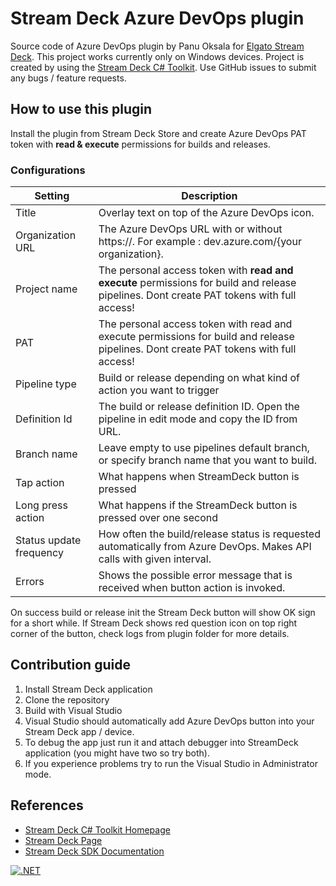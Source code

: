 # Stream Deck Azure DevOps plugin

Source code of Azure DevOps plugin by Panu Oksala for [Elgato Stream Deck][Stream Deck]. This project works currently only on Windows devices.
Project is created by using the [Stream Deck C# Toolkit][Stream Deck C# Toolkit Homepage].
Use GitHub issues to submit any bugs / feature requests.

## How to use this plugin

Install the plugin from Stream Deck Store and create Azure DevOps PAT token with **read & execute** permissions for builds and releases.

### Configurations

| Setting                   | Description|
|---------------------------|------------|
| Title                     |Overlay text on top of the Azure DevOps icon.|
| Organization URL          |The Azure DevOps URL with or without https://. For example : dev.azure.com/{your organization}.|
| Project name              |The personal access token with **read and execute** permissions for build and release pipelines. Dont create PAT tokens with full access!|
| PAT                       |The personal access token with read and execute permissions for build and release pipelines. Dont create PAT tokens with full access!|
| Pipeline type             |Build or release depending on what kind of action you want to trigger|
| Definition Id             |The build or release definition ID. Open the pipeline in edit mode and copy the ID from URL.|
| Branch name               |Leave empty to use pipelines default branch, or specify branch name that you want to build.|
| Tap action                |What happens when StreamDeck button is pressed|
| Long press action         |What happens if the StreamDeck button is pressed over one second|
| Status update frequency   |How often the build/release status is requested automatically from Azure DevOps. Makes API calls with given interval.|
| Errors                    |Shows the possible error message that is received when button action is invoked.|

On success build or release init the Stream Deck button will show OK sign for a short while.
If Stream Deck shows red question icon on top right corner of the button, check logs from plugin folder for more details.

## Contribution guide

1. Install Stream Deck application
2. Clone the repository
3. Build with Visual Studio
4. Visual Studio should automatically add Azure DevOps button into your Stream Deck app / device.
5. To debug the app just run it and attach debugger into StreamDeck application (you might have two so try both).
6. If you experience problems try to run the Visual Studio in Administrator mode.


## References

* [Stream Deck C# Toolkit Homepage](https://github.com/FritzAndFriends/StreamDeckToolkit)
* [Stream Deck Page][Stream Deck]
* [Stream Deck SDK Documentation][Stream Deck SDK]

<!-- References -->
[Stream Deck]: https://www.elgato.com/en/gaming/stream-deck "Elgato's Stream Deck landing page for the hardware, software, and SDK"
[Stream Deck C# Toolkit Homepage]: https://github.com/FritzAndFriends/StreamDeckToolkit "C# Stream Deck library"
[Stream Deck software]: https://www.elgato.com/gaming/downloads "Download the Stream Deck software"
[Stream Deck SDK]: https://developer.elgato.com/documentation/stream-deck "Elgato's online SDK documentation"
[Style Guide]: https://developer.elgato.com/documentation/stream-deck/sdk/style-guide/ "The Stream Deck SDK Style Guide"
[Manifest file]: https://developer.elgato.com/documentation/stream-deck/sdk/manifest "Definition of elements in the manifest.json file"


[![.NET](https://github.com/panuoksala/streamdeck-azuredevops-plugin/actions/workflows/dotnet.yml/badge.svg?branch=master)](https://github.com/panuoksala/streamdeck-azuredevops-plugin/actions/workflows/dotnet.yml)
